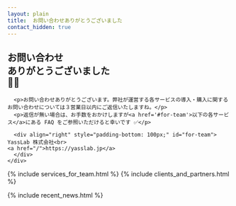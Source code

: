 ```yaml
---
layout: plain
title:  お問い合わせありがとうございました
contact_hidden: true
---
```


<div id="main_content_wrap" class="outer container">
  <section id="main_content" class="inner row justify-content-md-center pt-5">
    <div class="col-12 col-md-9 entry_content text-center">
      <h1>お問い合わせ<br class="ignore-sp">ありがとうございました<br class="ignore-sp">📩💖</h1>

      <p>お問い合わせありがとうございます。弊社が運営する各サービスの導入・購入に関するお問い合わせについては３営業日以内にご返信いたしますね。</p>
      <p>返信が無い場合は、お手数をおかけしますが<a href='#for-team'>以下の各サービス</a>にある FAQ をご参照いただけると幸いです ✅</p>

      <div align="right" style="padding-bottom: 100px;" id="for-team">
	YassLab 株式会社<br>
	<a href="/">https://yasslab.jp</a>
      </div>
    </div>
  </section>
</div>

{% include services_for_team.html    %}
{% include clients_and_partners.html %}
<div id="main_content_wrap" class="outer container" style="margin-bottom: 150px">
  <section id="main_content" class="inner row justify-content-md-center pt-5">
    <div class="col-12 col-md-9 entry_content text-center">
      {% include recent_news.html %}
    </div>
  </section>
</div>


